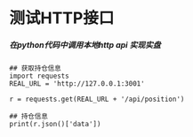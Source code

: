 # 测试HTTP接口

##### 在python代码中调用本地http api 实现实盘

```
## 获取持仓信息
import requests
REAL_URL = 'http://127.0.0.1:3001'

r = requests.get(REAL_URL + '/api/position')

## 持仓信息
print(r.json()['data'])

```